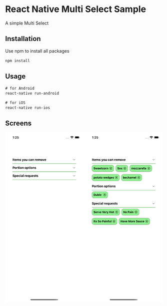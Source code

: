 # React Native Multi Select Sample

A simple Multi Select
## Installation

Use npm to install all packages 

```bash
npm install
```

## Usage

```
# for Android
react-native run-android
```

```
# for iOS
react-native run-ios
```

## Screens
<div>
<img src="./images/2.png" alt="Screens" width="250">
<img src="./images/1.png" alt="Screens" width="250">
</div>
